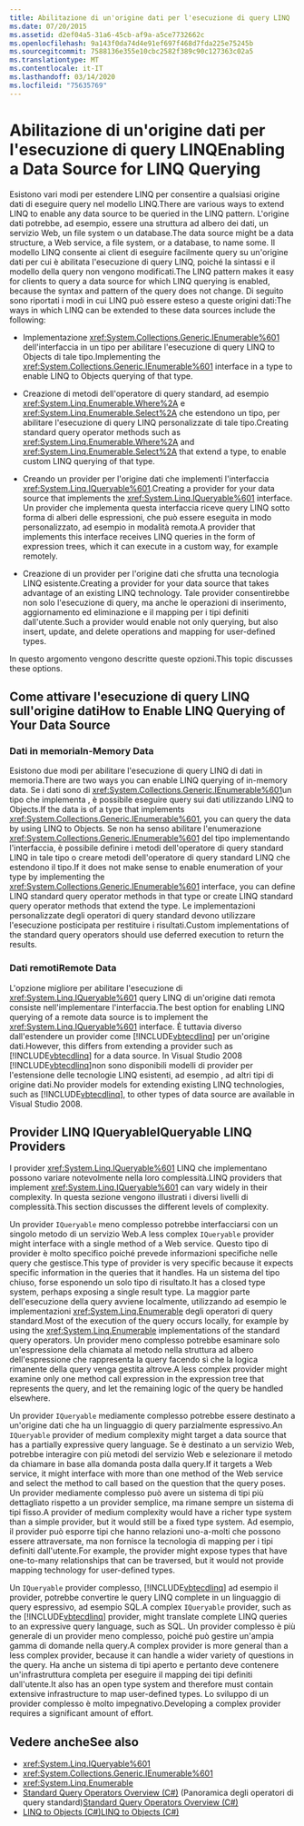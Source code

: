 ```yaml
---
title: Abilitazione di un'origine dati per l'esecuzione di query LINQ
ms.date: 07/20/2015
ms.assetid: d2ef04a5-31a6-45cb-af9a-a5ce7732662c
ms.openlocfilehash: 9a143f0da74d4e91ef697f468d7fda225e75245b
ms.sourcegitcommit: 7588136e355e10cbc2582f389c90c127363c02a5
ms.translationtype: MT
ms.contentlocale: it-IT
ms.lasthandoff: 03/14/2020
ms.locfileid: "75635769"
---
```

# <a name="enabling-a-data-source-for-linq-querying"></a><span data-ttu-id="25ac3-102">Abilitazione di un'origine dati per l'esecuzione di query LINQ</span><span class="sxs-lookup"><span data-stu-id="25ac3-102">Enabling a Data Source for LINQ Querying</span></span>
<span data-ttu-id="25ac3-103">Esistono vari modi per estendere LINQ per consentire a qualsiasi origine dati di eseguire query nel modello LINQ.</span><span class="sxs-lookup"><span data-stu-id="25ac3-103">There are various ways to extend LINQ to enable any data source to be queried in the LINQ pattern.</span></span> <span data-ttu-id="25ac3-104">L'origine dati potrebbe, ad esempio, essere una struttura ad albero dei dati, un servizio Web, un file system o un database.</span><span class="sxs-lookup"><span data-stu-id="25ac3-104">The data source might be a data structure, a Web service, a file system, or a database, to name some.</span></span> <span data-ttu-id="25ac3-105">Il modello LINQ consente ai client di eseguire facilmente query su un'origine dati per cui è abilitata l'esecuzione di query LINQ, poiché la sintassi e il modello della query non vengono modificati.</span><span class="sxs-lookup"><span data-stu-id="25ac3-105">The LINQ pattern makes it easy for clients to query a data source for which LINQ querying is enabled, because the syntax and pattern of the query does not change.</span></span> <span data-ttu-id="25ac3-106">Di seguito sono riportati i modi in cui LINQ può essere esteso a queste origini dati:</span><span class="sxs-lookup"><span data-stu-id="25ac3-106">The ways in which LINQ can be extended to these data sources include the following:</span></span>  
  
- <span data-ttu-id="25ac3-107">Implementazione <xref:System.Collections.Generic.IEnumerable%601> dell'interfaccia in un tipo per abilitare l'esecuzione di query LINQ to Objects di tale tipo.</span><span class="sxs-lookup"><span data-stu-id="25ac3-107">Implementing the <xref:System.Collections.Generic.IEnumerable%601> interface in a type to enable LINQ to Objects querying of that type.</span></span>  
  
- <span data-ttu-id="25ac3-108">Creazione di metodi dell'operatore di query standard, ad esempio <xref:System.Linq.Enumerable.Where%2A> e <xref:System.Linq.Enumerable.Select%2A> che estendono un tipo, per abilitare l'esecuzione di query LINQ personalizzate di tale tipo.</span><span class="sxs-lookup"><span data-stu-id="25ac3-108">Creating standard query operator methods such as <xref:System.Linq.Enumerable.Where%2A> and <xref:System.Linq.Enumerable.Select%2A> that extend a type, to enable custom LINQ querying of that type.</span></span>  
  
- <span data-ttu-id="25ac3-109">Creando un provider per l'origine dati che implementi l'interfaccia <xref:System.Linq.IQueryable%601>.</span><span class="sxs-lookup"><span data-stu-id="25ac3-109">Creating a provider for your data source that implements the <xref:System.Linq.IQueryable%601> interface.</span></span> <span data-ttu-id="25ac3-110">Un provider che implementa questa interfaccia riceve query LINQ sotto forma di alberi delle espressioni, che può essere eseguita in modo personalizzato, ad esempio in modalità remota.</span><span class="sxs-lookup"><span data-stu-id="25ac3-110">A provider that implements this interface receives LINQ queries in the form of expression trees, which it can execute in a custom way, for example remotely.</span></span>  
  
- <span data-ttu-id="25ac3-111">Creazione di un provider per l'origine dati che sfrutta una tecnologia LINQ esistente.</span><span class="sxs-lookup"><span data-stu-id="25ac3-111">Creating a provider for your data source that takes advantage of an existing LINQ technology.</span></span> <span data-ttu-id="25ac3-112">Tale provider consentirebbe non solo l'esecuzione di query, ma anche le operazioni di inserimento, aggiornamento ed eliminazione e il mapping per i tipi definiti dall'utente.</span><span class="sxs-lookup"><span data-stu-id="25ac3-112">Such a provider would enable not only querying, but also insert, update, and delete operations and mapping for user-defined types.</span></span>  
  
 <span data-ttu-id="25ac3-113">In questo argomento vengono descritte queste opzioni.</span><span class="sxs-lookup"><span data-stu-id="25ac3-113">This topic discusses these options.</span></span>  
  
## <a name="how-to-enable-linq-querying-of-your-data-source"></a><span data-ttu-id="25ac3-114">Come attivare l'esecuzione di query LINQ sull'origine dati</span><span class="sxs-lookup"><span data-stu-id="25ac3-114">How to Enable LINQ Querying of Your Data Source</span></span>  
  
### <a name="in-memory-data"></a><span data-ttu-id="25ac3-115">Dati in memoria</span><span class="sxs-lookup"><span data-stu-id="25ac3-115">In-Memory Data</span></span>  
 <span data-ttu-id="25ac3-116">Esistono due modi per abilitare l'esecuzione di query LINQ di dati in memoria.</span><span class="sxs-lookup"><span data-stu-id="25ac3-116">There are two ways you can enable LINQ querying of in-memory data.</span></span> <span data-ttu-id="25ac3-117">Se i dati sono di <xref:System.Collections.Generic.IEnumerable%601>un tipo che implementa , è possibile eseguire query sui dati utilizzando LINQ to Objects.</span><span class="sxs-lookup"><span data-stu-id="25ac3-117">If the data is of a type that implements <xref:System.Collections.Generic.IEnumerable%601>, you can query the data by using LINQ to Objects.</span></span> <span data-ttu-id="25ac3-118">Se non ha senso abilitare l'enumerazione <xref:System.Collections.Generic.IEnumerable%601> del tipo implementando l'interfaccia, è possibile definire i metodi dell'operatore di query standard LINQ in tale tipo o creare metodi dell'operatore di query standard LINQ che estendono il tipo.</span><span class="sxs-lookup"><span data-stu-id="25ac3-118">If it does not make sense to enable enumeration of your type by implementing the <xref:System.Collections.Generic.IEnumerable%601> interface, you can define LINQ standard query operator methods in that type or create LINQ standard query operator methods that extend the type.</span></span> <span data-ttu-id="25ac3-119">Le implementazioni personalizzate degli operatori di query standard devono utilizzare l'esecuzione posticipata per restituire i risultati.</span><span class="sxs-lookup"><span data-stu-id="25ac3-119">Custom implementations of the standard query operators should use deferred execution to return the results.</span></span>  
  
### <a name="remote-data"></a><span data-ttu-id="25ac3-120">Dati remoti</span><span class="sxs-lookup"><span data-stu-id="25ac3-120">Remote Data</span></span>  
 <span data-ttu-id="25ac3-121">L'opzione migliore per abilitare l'esecuzione di <xref:System.Linq.IQueryable%601> query LINQ di un'origine dati remota consiste nell'implementare l'interfaccia.</span><span class="sxs-lookup"><span data-stu-id="25ac3-121">The best option for enabling LINQ querying of a remote data source is to implement the <xref:System.Linq.IQueryable%601> interface.</span></span> <span data-ttu-id="25ac3-122">È tuttavia diverso dall'estendere un provider come [!INCLUDE[vbtecdlinq](~/includes/vbtecdlinq-md.md)] per un'origine dati.</span><span class="sxs-lookup"><span data-stu-id="25ac3-122">However, this differs from extending a provider such as [!INCLUDE[vbtecdlinq](~/includes/vbtecdlinq-md.md)] for a data source.</span></span> <span data-ttu-id="25ac3-123">In Visual Studio 2008 [!INCLUDE[vbtecdlinq](~/includes/vbtecdlinq-md.md)]non sono disponibili modelli di provider per l'estensione delle tecnologie LINQ esistenti, ad esempio , ad altri tipi di origine dati.</span><span class="sxs-lookup"><span data-stu-id="25ac3-123">No provider models for extending existing LINQ technologies, such as [!INCLUDE[vbtecdlinq](~/includes/vbtecdlinq-md.md)], to other types of data source are available in Visual Studio 2008.</span></span>
  
## <a name="iqueryable-linq-providers"></a><span data-ttu-id="25ac3-124">Provider LINQ IQueryable</span><span class="sxs-lookup"><span data-stu-id="25ac3-124">IQueryable LINQ Providers</span></span>  
 <span data-ttu-id="25ac3-125">I provider <xref:System.Linq.IQueryable%601> LINQ che implementano possono variare notevolmente nella loro complessità.</span><span class="sxs-lookup"><span data-stu-id="25ac3-125">LINQ providers that implement <xref:System.Linq.IQueryable%601> can vary widely in their complexity.</span></span> <span data-ttu-id="25ac3-126">In questa sezione vengono illustrati i diversi livelli di complessità.</span><span class="sxs-lookup"><span data-stu-id="25ac3-126">This section discusses the different levels of complexity.</span></span>  
  
 <span data-ttu-id="25ac3-127">Un provider `IQueryable` meno complesso potrebbe interfacciarsi con un singolo metodo di un servizio Web.</span><span class="sxs-lookup"><span data-stu-id="25ac3-127">A less complex `IQueryable` provider might interface with a single method of a Web service.</span></span> <span data-ttu-id="25ac3-128">Questo tipo di provider è molto specifico poiché prevede informazioni specifiche nelle query che gestisce.</span><span class="sxs-lookup"><span data-stu-id="25ac3-128">This type of provider is very specific because it expects specific information in the queries that it handles.</span></span> <span data-ttu-id="25ac3-129">Ha un sistema del tipo chiuso, forse esponendo un solo tipo di risultato.</span><span class="sxs-lookup"><span data-stu-id="25ac3-129">It has a closed type system, perhaps exposing a single result type.</span></span> <span data-ttu-id="25ac3-130">La maggior parte dell'esecuzione della query avviene localmente, utilizzando ad esempio le implementazioni <xref:System.Linq.Enumerable> degli operatori di query standard.</span><span class="sxs-lookup"><span data-stu-id="25ac3-130">Most of the execution of the query occurs locally, for example by using the <xref:System.Linq.Enumerable> implementations of the standard query operators.</span></span> <span data-ttu-id="25ac3-131">Un provider meno complesso potrebbe esaminare solo un'espressione della chiamata al metodo nella struttura ad albero dell'espressione che rappresenta la query facendo sì che la logica rimanente della query venga gestita altrove.</span><span class="sxs-lookup"><span data-stu-id="25ac3-131">A less complex provider might examine only one method call expression in the expression tree that represents the query, and let the remaining logic of the query be handled elsewhere.</span></span>  
  
 <span data-ttu-id="25ac3-132">Un provider `IQueryable` mediamente complesso potrebbe essere destinato a un'origine dati che ha un linguaggio di query parzialmente espressivo.</span><span class="sxs-lookup"><span data-stu-id="25ac3-132">An `IQueryable` provider of medium complexity might target a data source that has a partially expressive query language.</span></span> <span data-ttu-id="25ac3-133">Se è destinato a un servizio Web, potrebbe interagire con più metodi del servizio Web e selezionare il metodo da chiamare in base alla domanda posta dalla query.</span><span class="sxs-lookup"><span data-stu-id="25ac3-133">If it targets a Web service, it might interface with more than one method of the Web service and select the method to call based on the question that the query poses.</span></span> <span data-ttu-id="25ac3-134">Un provider mediamente complesso può avere un sistema di tipi più dettagliato rispetto a un provider semplice, ma rimane sempre un sistema di tipi fisso.</span><span class="sxs-lookup"><span data-stu-id="25ac3-134">A provider of medium complexity would have a richer type system than a simple provider, but it would still be a fixed type system.</span></span> <span data-ttu-id="25ac3-135">Ad esempio, il provider può esporre tipi che hanno relazioni uno-a-molti che possono essere attraversate, ma non fornisce la tecnologia di mapping per i tipi definiti dall'utente.</span><span class="sxs-lookup"><span data-stu-id="25ac3-135">For example, the provider might expose types that have one-to-many relationships that can be traversed, but it would not provide mapping technology for user-defined types.</span></span>  
  
 <span data-ttu-id="25ac3-136">Un `IQueryable` provider complesso, [!INCLUDE[vbtecdlinq](~/includes/vbtecdlinq-md.md)] ad esempio il provider, potrebbe convertire le query LINQ complete in un linguaggio di query espressivo, ad esempio SQL.</span><span class="sxs-lookup"><span data-stu-id="25ac3-136">A complex `IQueryable` provider, such as the [!INCLUDE[vbtecdlinq](~/includes/vbtecdlinq-md.md)] provider, might translate complete LINQ queries to an expressive query language, such as SQL.</span></span> <span data-ttu-id="25ac3-137">Un provider complesso è più generale di un provider meno complesso, poiché può gestire un'ampia gamma di domande nella query.</span><span class="sxs-lookup"><span data-stu-id="25ac3-137">A complex provider is more general than a less complex provider, because it can handle a wider variety of questions in the query.</span></span> <span data-ttu-id="25ac3-138">Ha anche un sistema di tipi aperto e pertanto deve contenere un'infrastruttura completa per eseguire il mapping dei tipi definiti dall'utente.</span><span class="sxs-lookup"><span data-stu-id="25ac3-138">It also has an open type system and therefore must contain extensive infrastructure to map user-defined types.</span></span> <span data-ttu-id="25ac3-139">Lo sviluppo di un provider complesso è molto impegnativo.</span><span class="sxs-lookup"><span data-stu-id="25ac3-139">Developing a complex provider requires a significant amount of effort.</span></span>  
  
## <a name="see-also"></a><span data-ttu-id="25ac3-140">Vedere anche</span><span class="sxs-lookup"><span data-stu-id="25ac3-140">See also</span></span>

- <xref:System.Linq.IQueryable%601>
- <xref:System.Collections.Generic.IEnumerable%601>
- <xref:System.Linq.Enumerable>
- <span data-ttu-id="25ac3-141">[Standard Query Operators Overview (C#)](./standard-query-operators-overview.md) (Panoramica degli operatori di query standard)</span><span class="sxs-lookup"><span data-stu-id="25ac3-141">[Standard Query Operators Overview (C#)](./standard-query-operators-overview.md)</span></span>
- [<span data-ttu-id="25ac3-142">LINQ to Objects (C#)</span><span class="sxs-lookup"><span data-stu-id="25ac3-142">LINQ to Objects (C#)</span></span>](./linq-to-objects.md)
